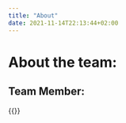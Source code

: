 ```yaml
---
title: "About"
date: 2021-11-14T22:13:44+02:00
---
```


# About the team:

## Team Member:

{{<member>}}


